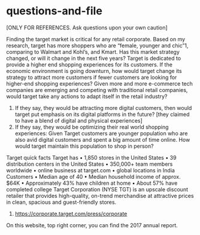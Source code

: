 # questions-and-file

[ONLY FOR REFERENCES. Ask questions upon your own caution]

Finding the target market is critical for any retail corporate. Based on my research, target has more shoppers who are “female, younger and chic”1, comparing to Walmart and Kohl’s, and Kmart. Has this market strategy changed, or will it change in the next five years?
Target is dedicated to provide a higher end shopping experiences for its customers. If the economic environment is going downturn, how would target change its strategy to attract more customers if fewer customers are looking for higher-end shopping experiences?
Given more and more e-commerce tech companies are emerging and competing with traditional retail companies, would target take any actions to adapt itself in the retail industry?
1.	If they say, they would be attracting more digital customers, then would target put emphasis on its digital platforms in the future? [they claimed to have a blend of digital and physical experiences]
2.	If they say, they would be optimizing their real world shopping experiences: Given Target customers are younger population who are also avid digital customers and spent a big amount of time online. How would target maintain this population to shop in person?

Target quick facts
Target has
•	1,850 stores in the United States
•	39 distribution centers in the United States
•	350,000+ team members worldwide
•	online business at target.com
•	global locations in India
Customers
•	Median age of 40
•	Median household income of approx. $64K
•	Approximately 43% have children at home
•	About 57% have completed college
Target Corporation (NYSE TGT) is an upscale discount retailer that provides high-quality, on-trend merchandise at attractive prices in clean, spacious and guest-friendly stores.

1. https://corporate.target.com/press/corporate

On this website, top right corner, you can find the 2017 annual report.
